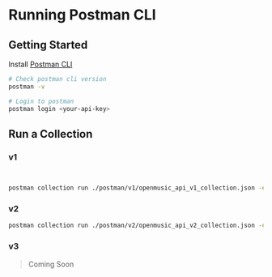 # Running Postman CLI

## Getting Started

Install [Postman CLI](https://learning.postman.com/docs/postman-cli/postman-cli-installation/)

```bash
# Check postman cli version
postman -v

# Login to postman
postman login <your-api-key>
```

## Run a Collection

### v1

```bash


postman collection run ./postman/v1/openmusic_api_v1_collection.json -e ./postman/v1/openmusic_api_v1_environment.json
```

### v2

```bash
postman collection run ./postman/v2/openmusic_api_v2_collection.json -e ./postman/v2/openmusic_api_v2_environment.json
```

### v3

> Coming Soon

